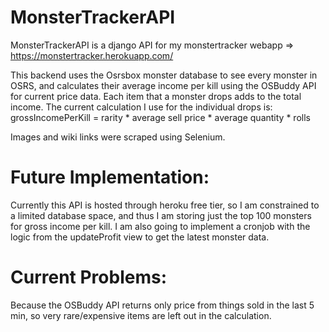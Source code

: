 # MonsterTrackerAPI

MonsterTrackerAPI is a django API for my monstertracker webapp => https://monstertracker.herokuapp.com/

This backend uses the Osrsbox monster database to see every monster in OSRS, and calculates their average income per kill
using the OSBuddy API for current price data. Each item that a monster drops adds to the total income.
The current calculation I use for the individual drops is: grossIncomePerKill = rarity * average sell price * average quantity * rolls

Images and wiki links were scraped using Selenium.

# Future Implementation:

Currently this API is hosted through heroku free tier, so I am constrained to a limited database space, and thus I am storing just the top
100 monsters for gross income per kill. I am also going to implement a cronjob with the logic from the updateProfit view to get the latest monster data.

# Current Problems:

Because the OSBuddy API returns only price from things sold in the last 5 min, so very rare/expensive items are left out in the calculation.
